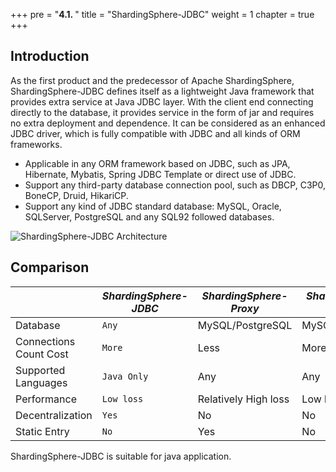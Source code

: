+++
pre = "<b>4.1. </b>"
title = "ShardingSphere-JDBC"
weight = 1
chapter = true
+++

## Introduction

As the first product and the predecessor of Apache ShardingSphere, 
ShardingSphere-JDBC defines itself as a lightweight Java framework that provides extra service at Java JDBC layer. 
With the client end connecting directly to the database, it provides service in the form of jar and requires no extra deployment and dependence. 
It can be considered as an enhanced JDBC driver, which is fully compatible with JDBC and all kinds of ORM frameworks.

* Applicable in any ORM framework based on JDBC, such as JPA, Hibernate, Mybatis, Spring JDBC Template or direct use of JDBC.
* Support any third-party database connection pool, such as DBCP, C3P0, BoneCP, Druid, HikariCP.
* Support any kind of JDBC standard database: MySQL, Oracle, SQLServer, PostgreSQL and any SQL92 followed databases.

![ShardingSphere-JDBC Architecture](https://shardingsphere.apache.org/document/current/img/shardingsphere-jdbc_v3.png)

## Comparison

|                        | *ShardingSphere-JDBC* | *ShardingSphere-Proxy* | *ShardingSphere-Sidecar* |
| ---------------------- | --------------------- | ---------------------- | ------------------------ |
| Database               | `Any`                 | MySQL/PostgreSQL       | MySQL/PostgreSQL         |
| Connections Count Cost | `More`                | Less                   | More                     |
| Supported Languages    | `Java Only`           | Any                    | Any                      |
| Performance            | `Low loss`            | Relatively High loss   | Low loss                 |
| Decentralization       | `Yes`                 | No                     | No                       |
| Static Entry           | `No`                  | Yes                    | No                       |

ShardingSphere-JDBC is suitable for java application.
